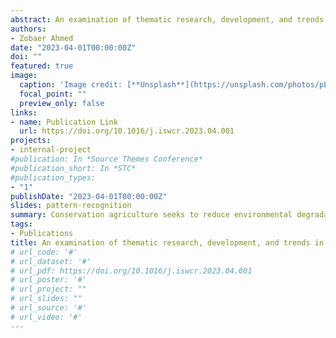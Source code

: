 ```yaml
---
abstract: An examination of thematic research, development, and trends in remote sensing applied to conservation agriculture
authors:
- Zobaer Ahmed
date: "2023-04-01T00:00:00Z"
doi: ""
featured: true
image:
  caption: 'Image credit: [**Unsplash**](https://unsplash.com/photos/pLCdAaMFLTE)'
  focal_point: ""
  preview_only: false
links:
- name: Publication Link
  url: https://doi.org/10.1016/j.iswcr.2023.04.001
projects:
- internal-project
#publication: In *Source Themes Conference*
#publication_short: In *STC*
#publication_types:
- "1"
publishDate: "2023-04-01T00:00:00Z"
slides: pattern-recognition
summary: Conservation agriculture seeks to reduce environmental degradation through sustainable management of agricultural land. Since the 1990s, agricultural research has been conducted using remote sensing technologies; however, few previous reviews have been conducted focused on different conservation management practices. Most of the previous literature has focused on the application of remote sensing in agriculture without focusing exclusively on conservation practices, with some only providing a narrative review, others using biophysical remote sensing for quantitative estimates of the bio-geo-chemical-physical properties of soils and crops, and few others focused on single agricultural management practices. This paper used the preferred reporting items for systematic review (PRISMA) methodology to examine the last 30 years of thematic research, development, and trends associated with remote sensing technologies and methods applied to conservation agriculture research at various spatial and temporal scales. A set of predefined key concepts and keywords were applied in three databases: Scopus, Web of Science, and Google Scholar. A total of 188 articles were compiled for initial examination, where 68 articles were selected for final analysis and grouped into cover crops, crop residue, crop rotation, mulching, and tillage practices. Publications on conservation agriculture research using remote sensing have been increasing since 1991 and peaked at 10 publications in 2020. Among the 68 articles, 94% used a pixel-based, while only 6% used an object-based classification method. Prior to 2005, tillage practices were abundantly studied, then crop residue was a focused theme between 2004 and 2012. From 2012 to 2020, the focus shifted again to cover crops. Ten spectral indices were used in 76% of the 68 studies. This examination offered a summary of the new potential and identifies crucial future research needs and directions that could improve the contribution of remote sensing to the provision of long-term operational services for various conservation agriculture applications.
tags:
- Publications
title: An examination of thematic research, development, and trends in remote sensing applied to conservation agriculture
# url_code: '#'
# url_dataset: '#'
# url_pdf: https://doi.org/10.1016/j.iswcr.2023.04.001
# url_poster: '#'
# url_project: ""
# url_slides: ""
# url_source: '#'
# url_video: '#'
---
```


<div style="display: none">
{{% callout note %}}
Click the *Cite* button above to demo the feature to enable visitors to import publication metadata into their reference management software.
{{% /callout %}}

{{% callout note %}}
Create your slides in Markdown - click the *Slides* button to check out the example.
{{% /callout %}}

Supplementary notes can be added here, including [code, math, and images](https://wowchemy.com/docs/writing-markdown-latex/).
</div>

